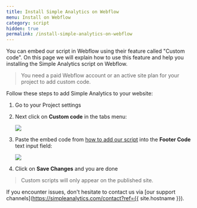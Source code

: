 ```yaml
---
title: Install Simple Analytics on Webflow
menu: Install on Webflow
category: script
hidden: true
permalink: /install-simple-analytics-on-webflow
---
```


You can embed our script in Webflow using their feature called "Custom code". On this page we will explain how to use this feature and help you installing the Simple Analytics script on Webflow.

> You need a paid Webflow account or an active site plan for your project to add custom code.

Follow these steps to add Simple Analytics to your website:

1. Go to your Project settings
1. Next click on **Custom code** in the tabs menu:

   ![](/images/webflow-head-code.png)

1. Paste the embed code from [how to add our script](/script) into the **Footer Code** text input field:

   ![](/images/webflow-footer-code.png)

1. Click on **Save Changes** and you are done

> Custom scripts will only appear on the published site.

If you encounter issues, don't hesitate to contact us via [our support channels](https://simpleanalytics.com/contact?ref={{ site.hostname }}).
